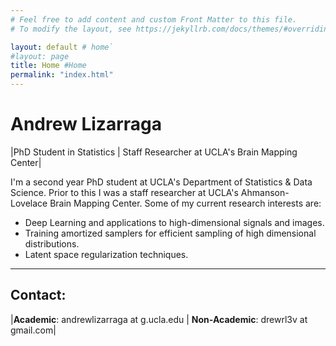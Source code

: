 ```yaml
---
# Feel free to add content and custom Front Matter to this file.
# To modify the layout, see https://jekyllrb.com/docs/themes/#overriding-theme-defaults

layout: default # home`
#layout: page
title: Home #Home
permalink: "index.html"
---
```


# Andrew Lizarraga

|PhD Student in Statistics | Staff Researcher at UCLA's Brain Mapping Center|

I'm a second year PhD student at UCLA's Department of Statistics & Data Science. 
Prior to this I was a staff researcher at UCLA's Ahmanson-Lovelace Brain Mapping Center.
Some of my current research interests are:

* Deep Learning and applications to high-dimensional signals and images.
* Training amortized samplers for efficient sampling of high dimensional distributions.
* Latent space regularization techniques.

---
## Contact:

|**Academic**: andrewlizarraga at g.ucla.edu | **Non-Academic**: drewrl3v at gmail.com|